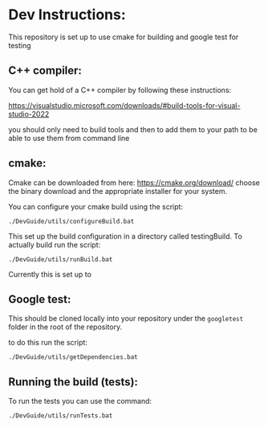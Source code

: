# Dev Instructions:

This repository is set up to use cmake for building and google test for testing

## C++ compiler:

You can get hold of a C++ compiler by following these instructions:

https://visualstudio.microsoft.com/downloads/#build-tools-for-visual-studio-2022

you should only need to build tools and then to add them to your path to be
able to use them from command line

## cmake:

Cmake can be downloaded from here: https://cmake.org/download/ choose the
binary download and the appropriate installer for your system.

You can configure your cmake build using the script:

`./DevGuide/utils/configureBuild.bat`

This set up the build configuration in a directory called testingBuild. To
actually build run the script:

`./DevGuide/utils/runBuild.bat`

Currently this is set up to

## Google test:

This  should be cloned locally into your repository under the `googletest`
folder in the root of the repository.

to do this run the script:

`./DevGuide/utils/getDependencies.bat`

## Running the build (tests):

To run the tests you can use the command:

`./DevGuide/utils/runTests.bat`
